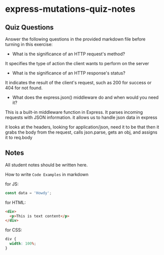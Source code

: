 # express-mutations-quiz-notes

## Quiz Questions

Answer the following questions in the provided markdown file before turning in this exercise:

- What is the significance of an HTTP request's method?

It specifies the type of action the client wants to perform on the server

- What is the significance of an HTTP response's status?

It indicates the result of the client's request, such as 200 for success or 404 for not found.

- What does the express.json() middleware do and when would you need it?

This is a built-in middleware function in Express. It parses incoming requests with JSON information. it allows us to handle json data in express

it looks at the headers, looking for application/json, need it to be that
then it grabs the body from the request, calls json.parse, gets an obj, and assigns it to req.body

## Notes

All student notes should be written here.

How to write `Code Examples` in markdown

for JS:

```javascript
const data = 'Howdy';
```

for HTML:

```html
<div>
  <p>This is text content</p>
</div>
```

for CSS:

```css
div {
  width: 100%;
}
```
